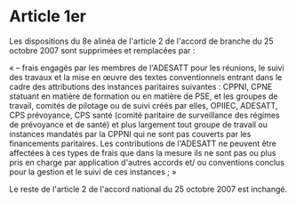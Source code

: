 # Article 1er

Les dispositions du 8e alinéa de l'article 2 de l'accord de branche du 25 octobre 2007 sont supprimées et remplacées par :

« – frais engagés par les membres de l'ADESATT pour les réunions, le suivi des travaux et la mise en œuvre des textes conventionnels entrant dans le cadre des attributions des instances paritaires suivantes : CPPNI, CPNE statuant en matière de formation ou en matière de PSE, et les groupes de travail, comités de pilotage ou de suivi créés par elles, OPIIEC, ADESATT, CPS prévoyance, CPS santé (comité paritaire de surveillance des régimes de prévoyance et de santé) et plus largement tout groupe de travail ou instances mandatés par la CPPNI qui ne sont pas couverts par les financements paritaires. Les contributions de l'ADESATT ne peuvent être affectées à ces types de frais que dans la mesure ils ne sont pas ou plus pris en charge par application d'autres accords et/ ou conventions conclus pour la gestion et le suivi de ces instances ; »

Le reste de l'article 2 de l'accord national du 25 octobre 2007 est inchangé.

